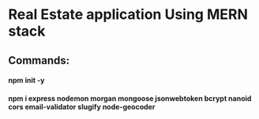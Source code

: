 # Real Estate application Using MERN stack
## Commands: 
#### npm init -y
#### npm i express nodemon morgan mongoose jsonwebtoken bcrypt nanoid cors email-validator slugify node-geocoder
